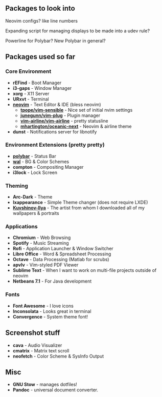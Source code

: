 ## Packages to look into

Neovim configs? like line numbers

Expanding script for managing displays to be made into a udev rule?

Powerline for Polybar? New Polybar in general?

## Packages used so far

### Core Environment
- **rEFind** - Boot Manager
- **i3-gaps** - Window Manager
- **xorg** - X11 Server
- **URxvt** - Terminal
- **[neovim](https://github.com/neovim/neovim)** - Text Editor & IDE (bless neovim)
	- **[tpope/vim-sensible](https://github.com/tpope/vim-sensible)** - Nice set of initial nvim settings
	- **[junegunn/vim-plug](https://github.com/junegunn/vim-plug)** - Plugin manager
	- **[vim-airline/vim-airline](https://github.com/vim-airline/vim-airline)** - pretty statusline
	- **[mhartington/oceanic-next](https://github.com/mhartington/oceanic-next)** - Neovim & airline theme
- **dunst** - Notifications server for libnotify

### Environment Extensions (pretty pretty)
- **[polybar](https://github.com/jaagr/polybar)** - Status Bar
- **[wal](https://github.com/dylanaraps/wal)** - BG & Color Schemes
- **compton** - Compositing Manager
- **i3lock** - Lock Screen

### Theming
- **Arc-Dark** - Theme
- **lxappearance** - Simple Theme changer (does not require LXDE)
- **[Kuvshinov-Ilya](http://kuvshinov-ilya.deviantart.com/)** - The artist from whom I downloaded all of my wallpapers & portraits
### Applications
- **Chromium** - Web Browsing
- **Spotify** - Music Streaming
- **Rofi** - Application Launcher & Window Switcher
- **Libre Office** - Word & Spreadsheet Processing
- **Octave** - Data Processing (Matlab for scrubs)
- **apvlv** - Vim-styled PDF Viewer
- **Sublime Text** - When I want to work on multi-file projects outside of neovim
- **Netbeans 7.1** - For Java development

### Fonts
- **Font Awesome** - I love icons
- **Inconsolata** - Looks great in terminal
- **Convergence** - System theme font!

## Screenshot stuff
- **cava** - Audio Visualizer
- **cmatrix** - Matrix text scroll
- **neofetch** - Color Scheme & SysInfo Output

## Misc
- **GNU Stow** - manages dotfiles!
- **Pandoc** - universal document converter.
